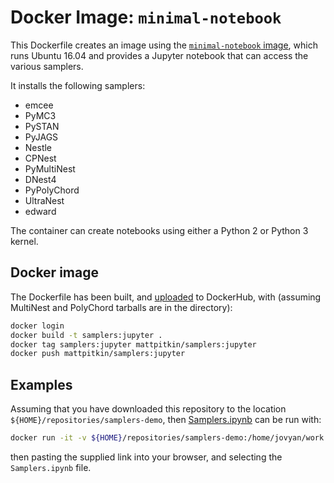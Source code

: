 # Docker Image: `minimal-notebook`

This Dockerfile creates an image using the [`minimal-notebook` image](https://github.com/jupyter/docker-stacks/tree/master/minimal-notebook),
which runs Ubuntu 16.04 and provides a Jupyter notebook that can access the various samplers.

It installs the following samplers:
 * emcee
 * PyMC3
 * PySTAN
 * PyJAGS
 * Nestle
 * CPNest
 * PyMultiNest
 * DNest4
 * PyPolyChord
 * UltraNest
 * edward

The container can create notebooks using either a Python 2 or Python 3 kernel.

## Docker image

The Dockerfile has been built, and [uploaded](https://hub.docker.com/r/mattpitkin/samplers/tags/) to DockerHub, with (assuming MultiNest and PolyChord tarballs are in the directory):

```bash
docker login
docker build -t samplers:jupyter .
docker tag samplers:jupyter mattpitkin/samplers:jupyter
docker push mattpitkin/samplers:jupyter
```

## Examples

Assuming that you have downloaded this repository to the location `${HOME}/repositories/samplers-demo`, then [Samplers.ipynb](../../Samplers.ipynb) can be run with:

```bash
docker run -it -v ${HOME}/repositories/samplers-demo:/home/jovyan/work -e NB_UID=1001 --user root --rm -p 8888:8888 mattpitkin/samplers:jupyter
```

then pasting the supplied link into your browser, and selecting the `Samplers.ipynb` file.
